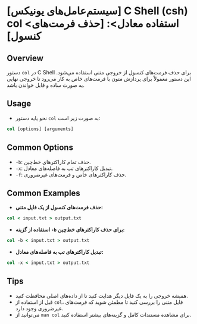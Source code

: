 # [سیستم‌عامل‌های یونیکس] C Shell (csh) col <استفاده معادل>: [حذف فرمت‌های کنسول]

## Overview
دستور `col` در C Shell برای حذف فرمت‌های کنسول از خروجی متنی استفاده می‌شود. این دستور معمولاً برای پردازش متون با فرمت‌های خاص به کار می‌رود تا خروجی نهایی به صورت ساده و قابل خواندن باشد.

## Usage
- نحو پایه دستور `col` به صورت زیر است:

```csh
col [options] [arguments]
```

## Common Options
- `-b`: حذف تمام کاراکترهای خط‌چین.
- `-x`: تبدیل کاراکترهای تب به فاصله‌های معادل.
- `-f`: حذف کاراکترهای خاص و فرمت‌های غیرضروری.

## Common Examples
- **حذف فرمت‌های کنسول از یک فایل متنی:**

```csh
col < input.txt > output.txt
```

- **استفاده از گزینه `-b` برای حذف کاراکترهای خط‌چین:**

```csh
col -b < input.txt > output.txt
```

- **تبدیل کاراکترهای تب به فاصله‌های معادل:**

```csh
col -x < input.txt > output.txt
```

## Tips
- همیشه خروجی را به یک فایل دیگر هدایت کنید تا از داده‌های اصلی محافظت کنید.
- قبل از استفاده از `col`، فایل متنی را بررسی کنید تا مطمئن شوید که فرمت‌های غیرضروری وجود دارد.
- می‌توانید از `man col` برای مشاهده مستندات کامل و گزینه‌های بیشتر استفاده کنید.